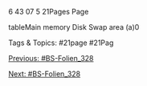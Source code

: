 6 43 07 5 21Pages
Page
tableMain memory Disk
Swap area
(a)0

   Tags & Topics:
   #21page
   #21Pag

[Previous: #BS-Folien_328](BS-Folien_328.md)

[Next: #BS-Folien_328](BS-Folien_328.md)